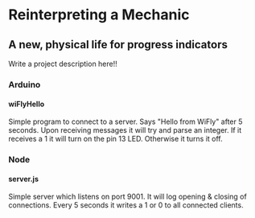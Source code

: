 # Reinterpreting a Mechanic
## A new, physical life for progress indicators

Write a project description here!!


### Arduino
#### wiFlyHello
Simple program to connect to a server. Says "Hello from WiFly" after 5 seconds. Upon receiving messages it will try and parse an integer. If it receives a 1 it will turn on the pin 13 LED. Otherwise it turns it off.

### Node
#### server.js
Simple server which listens on port 9001. It will log opening & closing of connections. Every 5 seconds it writes a 1 or 0 to all connected clients.